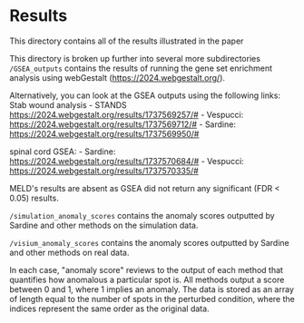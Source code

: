 # Results
This directory contains all of the results illustrated in the paper

This directory is broken up further into several more subdirectories
`/GSEA_outputs` contains the results of running the gene set enrichment analysis using webGestalt (https://2024.webgestalt.org/).

Alternatively, you can look at the GSEA outputs using the following links:
Stab wound analysis
	- STANDS https://2024.webgestalt.org/results/1737569257/#
	- Vespucci: https://2024.webgestalt.org/results/1737569712/#
	- Sardine: https://2024.webgestalt.org/results/1737569950/#

spinal cord GSEA:
	- Sardine: https://2024.webgestalt.org/results/1737570684/#
	- Vespucci: https://2024.webgestalt.org/results/1737570335/#

 MELD's results are absent as GSEA did not return any significant (FDR < 0.05) results. 

`/simulation_anomaly_scores` contains the anomaly scores outputted by Sardine and other methods on the simulation data.

`/visium_anomaly_scores` contains the anomaly scores outputted by Sardine and other methods on real data.

In each case, "anomaly score" reviews to the output of each method that quantifies how anomalous a particular spot is. All methods output a score between 0 and 1, where 1 implies an anomaly. The data is stored as an array of length equal to the number of spots in the perturbed condition, where the indices represent the same order as the original data.  

